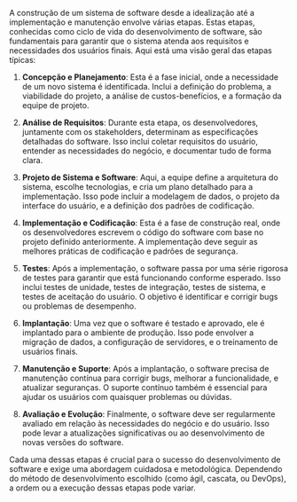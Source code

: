 A construção de um sistema de software desde a idealização até a implementação e manutenção envolve várias etapas. Estas etapas, conhecidas como ciclo de vida do desenvolvimento de software, são fundamentais para garantir que o sistema atenda aos requisitos e necessidades dos usuários finais. Aqui está uma visão geral das etapas típicas:

1. **Concepção e Planejamento**: Esta é a fase inicial, onde a necessidade de um novo sistema é identificada. Inclui a definição do problema, a viabilidade do projeto, a análise de custos-benefícios, e a formação da equipe de projeto.

2. **Análise de Requisitos**: Durante esta etapa, os desenvolvedores, juntamente com os stakeholders, determinam as especificações detalhadas do software. Isso inclui coletar requisitos do usuário, entender as necessidades do negócio, e documentar tudo de forma clara.

3. **Projeto de Sistema e Software**: Aqui, a equipe define a arquitetura do sistema, escolhe tecnologias, e cria um plano detalhado para a implementação. Isso pode incluir a modelagem de dados, o projeto da interface do usuário, e a definição dos padrões de codificação.

4. **Implementação e Codificação**: Esta é a fase de construção real, onde os desenvolvedores escrevem o código do software com base no projeto definido anteriormente. A implementação deve seguir as melhores práticas de codificação e padrões de segurança.

5. **Testes**: Após a implementação, o software passa por uma série rigorosa de testes para garantir que está funcionando conforme esperado. Isso inclui testes de unidade, testes de integração, testes de sistema, e testes de aceitação do usuário. O objetivo é identificar e corrigir bugs ou problemas de desempenho.

6. **Implantação**: Uma vez que o software é testado e aprovado, ele é implantado para o ambiente de produção. Isso pode envolver a migração de dados, a configuração de servidores, e o treinamento de usuários finais.

7. **Manutenção e Suporte**: Após a implantação, o software precisa de manutenção contínua para corrigir bugs, melhorar a funcionalidade, e atualizar seguranças. O suporte contínuo também é essencial para ajudar os usuários com quaisquer problemas ou dúvidas.

8. **Avaliação e Evolução**: Finalmente, o software deve ser regularmente avaliado em relação às necessidades do negócio e do usuário. Isso pode levar a atualizações significativas ou ao desenvolvimento de novas versões do software.

Cada uma dessas etapas é crucial para o sucesso do desenvolvimento de software e exige uma abordagem cuidadosa e metodológica. Dependendo do método de desenvolvimento escolhido (como ágil, cascata, ou DevOps), a ordem ou a execução dessas etapas pode variar.